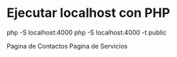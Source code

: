 # Ejecutar localhost con PHP
php -S localhost:4000
php -S localhost:4000 -t public

Pagina de Contactos
Pagina de Servicios